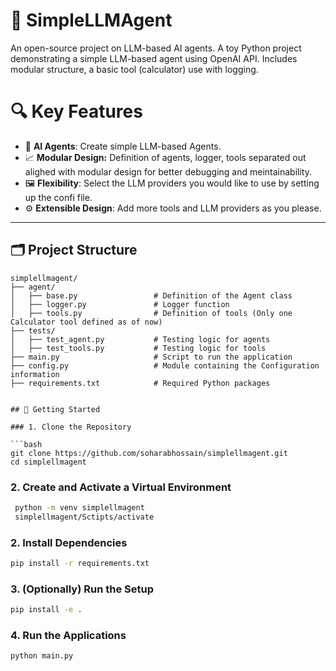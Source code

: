 # 🧠 SimpleLLMAgent

An open-source project on LLM-based AI agents. 
A toy Python project demonstrating a simple LLM-based agent using OpenAI API. Includes modular structure, a basic tool (calculator) use with logging.

# 🔍 Key Features

- 🧠 **AI Agents**: Create simple LLM-based Agents.
- 📈 **Modular Design:** Definition of agents, logger, tools separated out alighed with modular design for better debugging and meintainability.
- 🖼️ **Flexibility**: Select the LLM providers you would like to use by setting up the confi file.
- ⚙️ **Extensible Design**: Add more tools and LLM providers as you please.

---

## 🗂️ Project Structure

```
simplellmagent/
├── agent/
│   ├── base.py                 # Definition of the Agent class
│   ├── logger.py               # Logger function
│   ├── tools.py                # Definition of tools (Only one Calculator tool defined as of now)
├── tests/
│   ├── test_agent.py           # Testing logic for agents
│   ├── test_tools.py           # Testing logic for tools
├── main.py                     # Script to run the application
├── config.py                   # Module containing the Configuration information
├── requirements.txt            # Required Python packages


## 🚀 Getting Started

### 1. Clone the Repository

```bash
git clone https://github.com/soharabhossain/simplellmagent.git
cd simplellmagent
```
### 2. Create and Activate a Virtual Environment
```bash
 python -m venv simplellmagent
 simplellmagent/Sctipts/activate
```

### 2. Install Dependencies

```bash
pip install -r requirements.txt
```
### 3. (Optionally) Run the Setup
 ```bash
pip install -e .
```
### 4. Run the Applications

  ```bash
  python main.py
  ```


   
